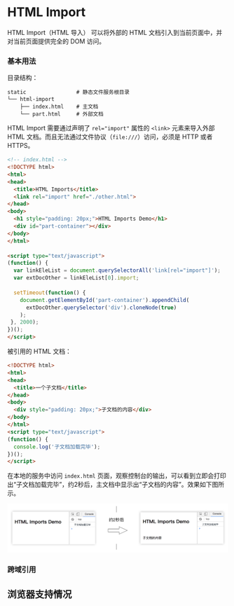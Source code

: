 # HTML Import

HTML Import（HTML 导入） 可以将外部的 HTML 文档引入到当前页面中，并对当前页面提供完全的 DOM 访问。

### 基本用法

目录结构：

```
static                # 静态文件服务根目录
└── html-import
    ├── index.html    # 主文档
    └── part.html     # 外部文档
```

HTML Import 需要通过声明了 `rel="import"` 属性的 `<link>` 元素来导入外部 HTML 文档。而且无法通过文件协议（`file:///`）访问，必须是 HTTP 或者 HTTPS。

```html
<!-- index.html -->
<!DOCTYPE html>
<html>
<head>
  <title>HTML Imports</title>
  <link rel="import" href="./other.html">
</head>
<body>
  <h1 style="padding: 20px;">HTML Imports Demo</h1>
  <div id="part-container"></div>
</body>
</html>

<script type="text/javascript">
(function() {
  var linkEleList = document.querySelectorAll('link[rel="import"]');
  var extDocOther = linkEleList[0].import;

  setTimeout(function() {
    document.getElementById('part-container').appendChild(
      extDocOther.querySelector('div').cloneNode(true)
    );
 }, 2000);
})();
</script>
```

被引用的 HTML 文档：

```html
<!DOCTYPE html>
<html>
<head>
  <title>一个子文档</title>
</head>
<body>
  <div style="padding: 20px;">子文档的内容</div>
</body>
</html>
<script type="text/javascript">
(function() {
  console.log('子文档加载完毕');
})();
</script>
```

在本地的服务中访问 `index.html` 页面，观察控制台的输出，可以看到立即会打印出“子文档加载完毕”，约2秒后，主文档中显示出“子文档的内容”。效果如下图所示。

<img src="./images/import-demo-1.png">

### 跨域引用

## 浏览器支持情况
